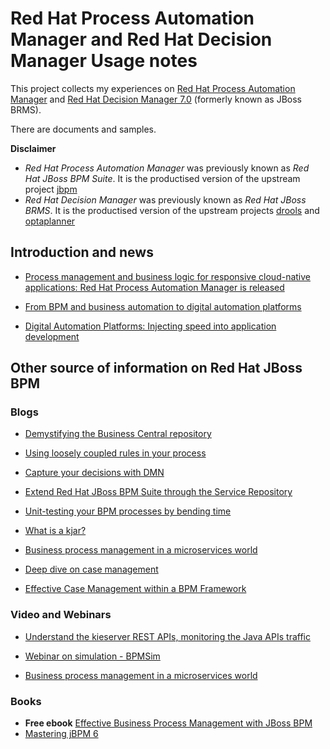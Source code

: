 # Red Hat Process Automation Manager and Red Hat Decision Manager Usage notes

This project collects my experiences on [Red Hat Process Automation Manager][1] and [Red Hat Decision Manager 7.0][2] (formerly known as JBoss BRMS).

There are documents and samples.

**Disclaimer** 

- *Red Hat Process Automation Manager* was previously known as *Red Hat JBoss BPM Suite*. It is the productised version of the upstream project [jbpm](http://www.jbpm.org) 
- *Red Hat Decision Manager* was previously known as *Red Hat JBoss BRMS*. It is the productised version of the upstream projects [drools](http://www.drools.org) and [optaplanner](http://www.optaplanner.org) 



[1]: https://www.redhat.com/en/technologies/jboss-middleware/process-automation-manager
[2]: https://www.redhat.com/en/technologies/jboss-middleware/decision-manager

## Introduction and news

 - [Process management and business logic for responsive cloud-native applications: Red Hat Process Automation Manager is released](https://middlewareblog.redhat.com/2018/06/19/process-management-and-business-logic-for-responsive-cloud-native-applications-red-hat-process-automation-manager-is-released/)

 - [From BPM and business automation to digital automation platforms](https://middlewareblog.redhat.com/2018/07/18/from-bpm-and-business-automation-to-digital-automation-platforms/)

 - [Digital Automation Platforms: Injecting speed into application development](https://middlewareblog.redhat.com/2018/06/06/digital-automation-platforms-injecting-speed-into-application-development/)

## Other source of information on Red Hat JBoss BPM

### Blogs

- [Demystifying the Business Central repository](http://www.opensourcerers.org/demystifying-business-central-repository/)

- [Using loosely coupled rules in your process](http://www.opensourcerers.org/loose-coupled-rules/)

- [Capture your decisions with DMN](http://www.opensourcerers.org/capture-your-decisions-with-dmn/)

- [Extend Red Hat JBoss BPM Suite through the Service Repository](https://developers.redhat.com/blog/2018/01/30/red-hat-jboss-bpm-suite/)

- [Unit-testing your BPM processes by bending time](https://developers.redhat.com/blog/2016/07/18/unit-testing-your-bpm-processes-by-bending-time/)
 
- [What is a kjar?](https://developers.redhat.com/blog/2018/03/14/what-is-a-kjar/)

- [Business process management in a microservices world](https://developers.redhat.com/blog/2016/10/10/business-process-management-in-a-microservices-world/)

- [Deep dive on case management](https://rh2017.smarteventscloud.com/connect/sessionDetail.ww?SESSION_ID=104878)

- [Effective Case Management within a BPM Framework](https://middlewareblog.redhat.com/2018/06/19/effective-case-management-within-a-bpm-framework/)

### Video and Webinars

 - [Understand the kieserver REST APIs, monitoring the Java APIs traffic](https://youtu.be/v7Td4PsT1O8)

 - [Webinar on simulation - BPMSim](https://www.youtube.com/watch?v=xNzM7A3MGJI&list=PLZPWJhPaP-K7u2cjmyhf2SknXX9HhyWrq)

 - [Business process management in a microservices world](https://onlinexperiences.com/scripts/Server.nxp?LASCmd=AI:4;F:QS!10100&ShowKey=34303)

### Books

 - **Free ebook** [Effective Business Process Management with JBoss BPM](https://developers.redhat.com/books/effective-business-process-management-jboss-bpm/)
 - [Mastering jBPM 6](https://www.packtpub.com/application-development/mastering-jbpm6)